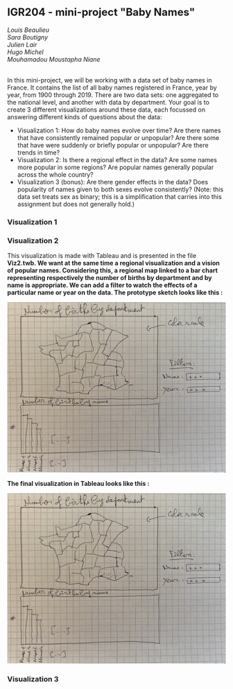 <h2><font size=5>IGR204 - mini-project "Baby Names"</font></h2>
<i>Louis Beaulieu<br>
Sara Boutigny<br>
Julien Lair<br>
Hugo Michel<br>
Mouhamadou Moustapha Niane<br><br></i>

<p>In this mini-project, we will be working with a data set of baby names in France. It contains the list of all baby names registered in France, year by year, from 1900 through 2019. There are two data sets: one aggregated to the national level, and another with data by department. Your goal is to create 3 different visualizations around these data, each focussed on answering different kinds of questions about the data:

- Visualization 1: How do baby names evolve over time? Are there names that have consistently remained popular or unpopular? Are there some that have were suddenly or briefly popular or unpopular? Are there trends in time?
- Visualization 2: Is there a regional effect in the data? Are some names more popular in some regions? Are popular names generally popular across the whole country?
- Visualization 3 (bonus): Are there gender effects in the data? Does popularity of names given to both sexes evolve consistently? (Note: this data set treats sex as binary; this is a simplification that carries into this assignment but does not generally hold.)</p>

<h3>Visualization 1</h3>

<h3>Visualization 2</h3>
This visualization is made with Tableau and is presented in the file <b>Viz2.twb<b>.
We want at the same time a regional visualization and a vision of popular names. Considering this, a regional map linked to a bar chart representing respectively the number of births by department and by name is appropriate. We can add a filter to watch the effects of a particular name or year on the data.
The prototype sketch looks like this :

![png](viz2.jpg)
  
The final visualization in Tableau looks like this :
  
![png](viz2.jpg)

<h3>Visualization 3</h3>
